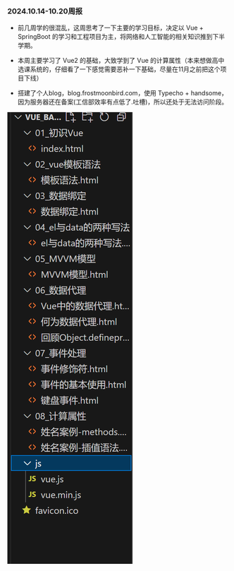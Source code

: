 ### 2024.10.14-10.20周报

+ 前几周学的很混乱，这周思考了一下主要的学习目标，决定以 Vue + SpringBoot 的学习和工程项目为主，将网络和人工智能的相关知识推到下半学期。

+ 本周主要学习了 Vue2 的基础，大致学到了 Vue 的计算属性（本来想做高中选课系统的，仔细看了一下感觉需要恶补一下基础，尽量在11月之前把这个项目下线）

+ 搭建了个人blog，blog.frostmoonbird.com，使用 Typecho + handsome，因为服务器还在备案(工信部效率有点低了.吐槽)，所以还处于无法访问阶段。

  

![image-20241020204356885](images/Image-2024.10.20.png)
